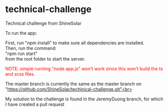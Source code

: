 # technical-challenge
Technical challenge from ShineSolar

To run the app: <br>

First, run "npm install" to make sure all dependencies are installed.<br>
Then, run the command: <br>
  "npm run start"<br>
from the root folder to start the server.<br>

<span style="color:red;">NOTE: simple running "node app.js" won't work since this won't build the ts and scss files.</span> <br>

The master branch is currently the same as the master branch on "https://github.com/ShineSolar/techinical-challenge.git"<br>

My solution to the challenge is found in the JeremyDuong branch, for which I have created a pull request
